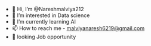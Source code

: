 - 👋 Hi, I’m @Nareshmalviya212
- 👀 I’m interested in Data science
- 🌱 I’m currently learning AI
- 📫 How to reach me - malviyanaresh6219@gmail.com
- 🔅 looking Job opportunity

<!---
Nareshmalviya212/Nareshmalviya212 is a ✨ special ✨ repository because its `README.md` (this file) appears on your GitHub profile.
You can click the Preview link to take a look at your changes.
--->
